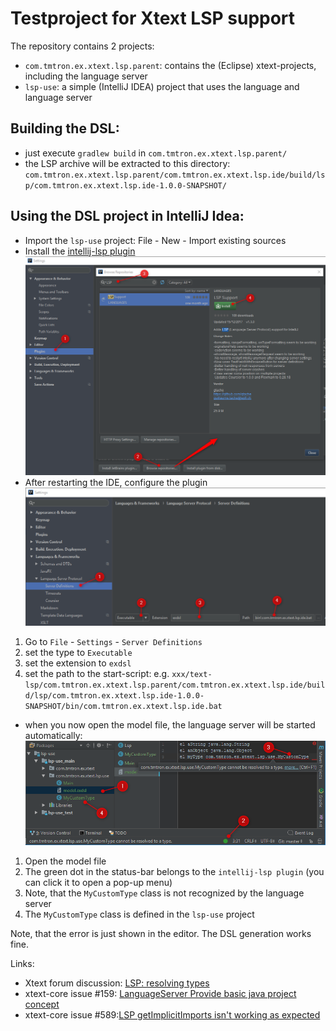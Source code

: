 # Testproject for Xtext LSP support

The repository contains 2 projects:

* `com.tmtron.ex.xtext.lsp.parent`: contains the (Eclipse) xtext-projects, including the language server
* `lsp-use`: a simple (IntelliJ IDEA) project that uses the language and language server

## Building the DSL: 

* just execute `gradlew build` in `com.tmtron.ex.xtext.lsp.parent/`
* the LSP archive will be extracted to this directory: 
`com.tmtron.ex.xtext.lsp.parent/com.tmtron.ex.xtext.lsp.ide/build/lsp/com.tmtron.ex.xtext.lsp.ide-1.0.0-SNAPSHOT/`

## Using the DSL project in IntelliJ Idea:

* Import the `lsp-use` project: File - New - Import existing sources 
* Install the [intellij-lsp plugin](https://github.com/gtache/intellij-lsp)
![Install Plugin](images/InstallIntellijLspPlugin.png)
* After restarting the IDE, configure the plugin
  ![Configure Plugin](images/ConfigureIntellijLspPlugin.png)
1. Go to `File` - `Settings` - `Server Definitions`
2. set the type to `Executable`
3. set the extension to `exdsl`
4. set the path to the start-script: e.g. `xxx/text-lsp/com.tmtron.ex.xtext.lsp.parent/com.tmtron.ex.xtext.lsp.ide/build/lsp/com.tmtron.ex.xtext.lsp.ide-1.0.0-SNAPSHOT/bin/com.tmtron.ex.xtext.lsp.ide.bat`
* when you now open the model file, the language server will be started automatically:
![Plugin ErrorMsg](images/LspEditor_Error.png)
1. Open the model file
2. The green dot in the status-bar belongs to the `intellij-lsp plugin` (you can click it to open a pop-up menu)
3. Note, that the `MyCustomType` class is not recognized by the language server
4. The `MyCustomType` class is defined in the `lsp-use` project

Note, that the error is just shown in the editor. The DSL generation works fine.


Links:

* Xtext forum discussion: [LSP: resolving types](https://www.eclipse.org/forums/index.php/m/1780255/#msg_1780255)
* xtext-core issue #159: [LanguageServer Provide basic java project concept](https://github.com/eclipse/xtext-core/issues/159)
* xtext-core issue #589:[LSP getImplicitImports isn't working as expected](https://github.com/eclipse/xtext-core/issues/589)
